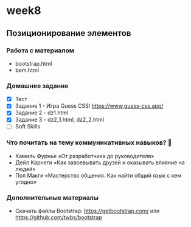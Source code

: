 # week8
## Позиционирование элементов

### Работа с материалом  
- bootstrap.html
- bem.html

### Домашнее задание  
- [x] Тест
- [x] Задание 1 - Игра Guess CSS! https://www.guess-css.app/
- [x] Задание 2 - dz1.html
- [x] Задание 3 - dz2_1.html, dz2_2.html
- [ ] Soft Skills

### Что почитать на тему коммуникативных навыков? 📕
- Камиль Фурнье «От разработчика до руководителя»
- Дейл Карнеги «Как завоевывать друзей и оказывать влияние на людей»
- Пол Макги «Мастерство общения. Как найти общий язык с кем угодно»
  
### Дополнительные материалы
- Скачать файлы Bootstrap: https://getbootstrap.com/ или https://github.com/twbs/bootstrap
  
